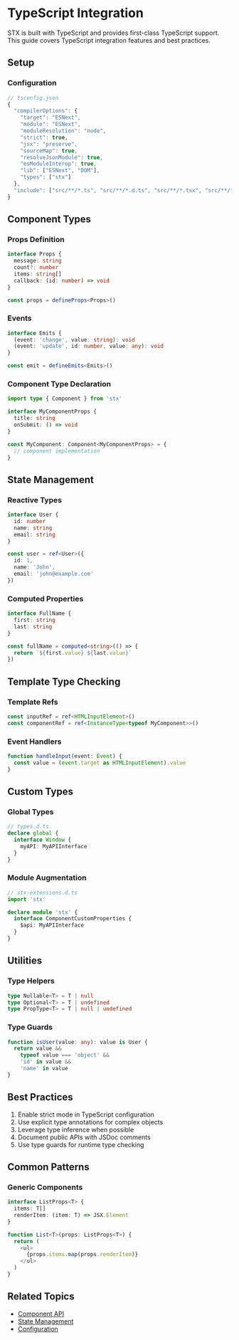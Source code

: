 # TypeScript Integration

STX is built with TypeScript and provides first-class TypeScript support. This guide covers TypeScript integration features and best practices.

## Setup

### Configuration

```typescript
// tsconfig.json
{
  "compilerOptions": {
    "target": "ESNext",
    "module": "ESNext",
    "moduleResolution": "node",
    "strict": true,
    "jsx": "preserve",
    "sourceMap": true,
    "resolveJsonModule": true,
    "esModuleInterop": true,
    "lib": ["ESNext", "DOM"],
    "types": ["stx"]
  },
  "include": ["src/**/*.ts", "src/**/*.d.ts", "src/**/*.tsx", "src/**/*.stx"]
}
```

## Component Types

### Props Definition

```typescript
interface Props {
  message: string
  count?: number
  items: string[]
  callback: (id: number) => void
}

const props = defineProps<Props>()
```

### Events

```typescript
interface Emits {
  (event: 'change', value: string): void
  (event: 'update', id: number, value: any): void
}

const emit = defineEmits<Emits>()
```

### Component Type Declaration

```typescript
import type { Component } from 'stx'

interface MyComponentProps {
  title: string
  onSubmit: () => void
}

const MyComponent: Component<MyComponentProps> = {
  // component implementation
}
```

## State Management

### Reactive Types

```typescript
interface User {
  id: number
  name: string
  email: string
}

const user = ref<User>({
  id: 1,
  name: 'John',
  email: 'john@example.com'
})
```

### Computed Properties

```typescript
interface FullName {
  first: string
  last: string
}

const fullName = computed<string>(() => {
  return `${first.value} ${last.value}`
})
```

## Template Type Checking

### Template Refs

```typescript
const inputRef = ref<HTMLInputElement>()
const componentRef = ref<InstanceType<typeof MyComponent>>()
```

### Event Handlers

```typescript
function handleInput(event: Event) {
  const value = (event.target as HTMLInputElement).value
}
```

## Custom Types

### Global Types

```typescript
// types.d.ts
declare global {
  interface Window {
    myAPI: MyAPIInterface
  }
}
```

### Module Augmentation

```typescript
// stx-extensions.d.ts
import 'stx'

declare module 'stx' {
  interface ComponentCustomProperties {
    $api: MyAPIInterface
  }
}
```

## Utilities

### Type Helpers

```typescript
type Nullable<T> = T | null
type Optional<T> = T | undefined
type PropType<T> = T | null | undefined
```

### Type Guards

```typescript
function isUser(value: any): value is User {
  return value && 
    typeof value === 'object' && 
    'id' in value &&
    'name' in value
}
```

## Best Practices

1. Enable strict mode in TypeScript configuration
2. Use explicit type annotations for complex objects
3. Leverage type inference when possible
4. Document public APIs with JSDoc comments
5. Use type guards for runtime type checking

## Common Patterns

### Generic Components

```typescript
interface ListProps<T> {
  items: T[]
  renderItem: (item: T) => JSX.Element
}

function List<T>(props: ListProps<T>) {
  return (
    <ul>
      {props.items.map(props.renderItem)}
    </ul>
  )
}
```

## Related Topics

- [Component API](/api/component)
- [State Management](/api/state)
- [Configuration](/api/config)
